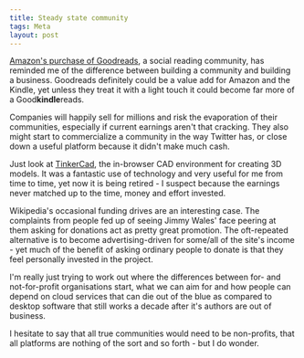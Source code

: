 ```yaml
---
title: Steady state community
tags: Meta
layout: post
---
```

[Amazon's purchase of Goodreads](http://phx.corporate-ir.net/phoenix.zhtml?c=97664&p=irol-newsArticle&ID=1801561&highlight=), a social reading community, has reminded me of the difference between building a community and building a business. Goodreads definitely could be a value add for Amazon and the Kindle, yet unless they treat it with a light touch it could become far more of a Good**kindle**reads.
<!--more-->

Companies will happily sell for millions and risk the evaporation of their communities, especially if current earnings aren't that cracking. They also might start to commercialize a community in the way Twitter has, or close down a useful platform because it didn't make much cash.

Just look at [TinkerCad](https://tinkercad.com), the in-browser CAD environment for creating 3D models. It was a fantastic use of technology and very useful for me from time to time, yet now it is being retired - I suspect because the earnings never matched up to the time, money and effort invested.

Wikipedia's occasional funding drives are an interesting case. The complaints from people fed up of seeing Jimmy Wales' face peering at them asking for donations act as pretty great promotion. The oft-repeated alternative is to become advertising-driven for some/all of the site's income - yet much of the benefit of asking ordinary people to donate is that they feel personally invested in the project.

I'm really just trying to work out where the differences between for- and not-for-profit organisations start, what we can aim for and how people can depend on cloud services that can die out of the blue as compared to desktop software that still works a decade after it's authors are out of business.

I hesitate to say that all true communities would need to be non-profits, that all platforms are nothing of the sort and so forth - but I do wonder.
